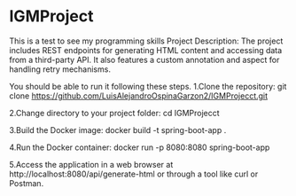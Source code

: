 # IGMProject
This is a test to see my programming skills
Project Description: The project includes REST endpoints for generating HTML content and accessing data from a third-party API. It also features a custom annotation and aspect for handling retry mechanisms.

You should be able to run it following these steps.
1.Clone the repository:
git clone https://github.com/LuisAlejandroOspinaGarzon2/IGMProjecct.git

2.Change directory to your project folder:
cd IGMProjecct

3.Build the Docker image:
docker build -t spring-boot-app .

4.Run the Docker container:
docker run -p 8080:8080 spring-boot-app

5.Access the application in a web browser at http://localhost:8080/api/generate-html or through a tool like curl or Postman.
